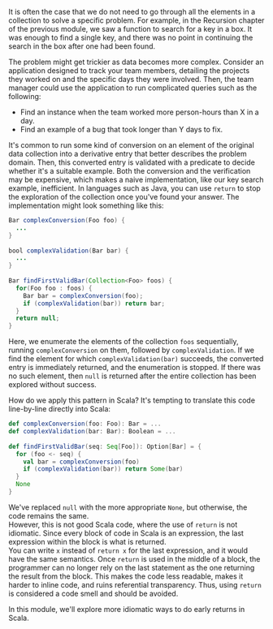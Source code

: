 It is often the case that we do not need to go through all the elements in a collection to solve a specific problem.
For example, in the Recursion chapter of the previous module, we saw a function to search for a key in a box.
It was enough to find a single key, and there was no point in continuing the search in the box after one had been found.

The problem might get trickier as data becomes more complex.
Consider an application designed to track your team members, detailing the projects they worked on and the
specific days they were involved.
Then, the team manager could use the application to run complicated queries such as the following:
* Find an instance when the team worked more person-hours than X in a day.
* Find an example of a bug that took longer than Y days to fix.

It's common to run some kind of conversion on an element of the original data collection into a derivative entry that
better describes the problem domain.
Then, this converted entry is validated with a predicate to decide whether it's a suitable example.
Both the conversion and the verification may be expensive, which makes a naive implementation, like our
key search example, inefficient.
In languages such as Java, you can use `return` to stop the exploration of the collection once you've found your answer.
The implementation might look something like this:

```java
Bar complexConversion(Foo foo) {
  ...
}
 
bool complexValidation(Bar bar) {
  ...
}
 
Bar findFirstValidBar(Collection<Foo> foos) {
  for(Foo foo : foos) {
    Bar bar = complexConversion(foo);
    if (complexValidation(bar)) return bar;
  }
  return null;
}
```

Here, we enumerate the elements of the collection `foos` sequentially, running `complexConversion` on them, followed by
`complexValidation`.
If we find the element for which `complexValidation(bar)` succeeds, the converted entry is immediately returned,
and the enumeration is stopped.
If there was no such element, then `null` is returned after the entire collection has been explored without success.

How do we apply this pattern in Scala?
It's tempting to translate this code line-by-line directly into Scala:

```scala 3
def complexConversion(foo: Foo): Bar = ...
def complexValidation(bar: Bar): Boolean = ...
 
def findFirstValidBar(seq: Seq[Foo]): Option[Bar] = {
  for (foo <- seq) {
    val bar = complexConversion(foo)
    if (complexValidation(bar)) return Some(bar)
  }
  None
}
```

We've replaced `null` with the more appropriate `None`, but otherwise, the code remains the same.  
However, this is not good Scala code, where the use of `return` is not idiomatic.
Since every block of code in Scala is an expression, the last expression within the block is what is returned.   
You can write `x` instead of `return x` for the last expression, and it would have the same semantics.
Once `return` is used in the middle of a block, the programmer can no longer rely on the last statement as the one
returning the result from the block.
This makes the code less readable, makes it harder to inline code, and ruins referential transparency.
Thus, using `return` is considered a code smell and should be avoided.

In this module, we'll explore more idiomatic ways to do early returns in Scala. 








